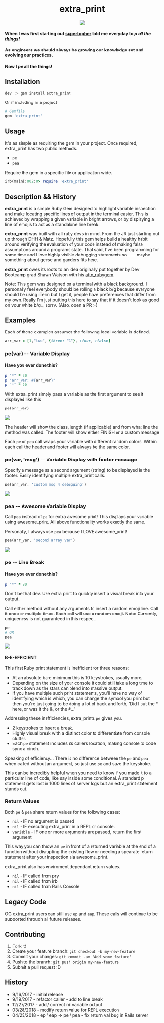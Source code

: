 <h1 align='center'>extra_print</h1>
<p align='center'><img src="https://media1.tenor.com/images/471df38770cdafe174b361fb0dce362d/tenor.gif" /></p>

#### When I was first starting out [supertopher](https://www.github.com/supertopher) told me everyday to *p all the things!*

#### As engineers we should always be growing our knowledge set and evolving our practices.

#### Now I *pe* all the things!

## Installation

```bash
dev :> gem install extra_print
```

Or if including in a project

```ruby
# Gemfile
gem 'extra_print'
```

## Usage

It's as simple as requiring the gem in your project. Once required, extra_print has two public methods.

- ```pe```
- ```pea```

Require the gem in a specific file or application wide.

```ruby
irb(main):002:0> require 'extra_print'
```

## Description && History

__extra_print__ is a simple Ruby Gem designed to highlight variable inspection and make locating specific lines of output in the terminal easier. This is achieved by wrapping a given variable in bright arrows, or by displaying a line of emojis to act as a standalone line break.

__extra_print__ was built with all ruby devs in mind. From the JR just starting out up through DHH & Matz. Hopefully this gem helps build a healthy habit around verifying the evaluation of your code instead of making false assumptions around a programs state. That said, I've been programming for some time and I love highly visible debugging statements so....... maybe something about geese and ganders fits here.

__extra_print__ owes its roots to an idea originally put together by Dev Bootcamp grad Shawn Watson with his [attn_rubygem](https://github.com/its-swats/attn_rubygem).

Note: This gem was designed on a terminal with a black background. I personally feel everybody should be rolling a black b/g because everyone should be using iTerm but I get it, people have preferences that differ from my own. Really I'm just putting this here to say that if it doesn't look as good on your white b/g,,, sorry. (Also, open a PR :-)

## Examples

Each of these examples assumes the following local variable is defined.
```ruby
arr_var = [1,"two", {three: "3"}, :four, :false]
```

### pe(var) -- Variable Display

#### Have you ever done this?

```ruby
p "*" * 30
p "arr_var: #{arr_var}"
p "*" * 30
```

With extra_print simply pass a variable as the first argument to see it displayed like this

```ruby
pe(arr_var)
```

<img src="https://www.dropbox.com/s/304tsssjyqb7y5c/ep.png?raw=1" />

The header will show the class, length (if applicable) and from what line the method was called.
The footer will show either FINISH or a custom message

Each ```pe``` or ```pea``` call wraps your variable with different random colors. Within each call the header and footer will always be the same color.

### pe(var, 'msg') -- Variable Display with footer message

Specify a message as a second argument (string) to be displayed in the footer. Easily identifying multiple extra_print calls.

```ruby
pe(arr_var, 'custom msg 4 debugging')
```

<img src="https://www.dropbox.com/s/jdea6amjrb2kq4q/pe_with_msg.png?raw=1" />

### pea -- Awesome Variable Display

Call ```pea``` instead of ```pe``` for extra awesome print! This displays your variable using awesome_print. All above functionality works exactly the same.

Personally, I always use ```pea``` because I LOVE awesome_print!

```ruby
pea(arr_var, 'second array var')
```

<img src="https://www.dropbox.com/s/uv041yv2timjrnt/eap_with_msg.png?raw=1" />

### pe -- Line Break

#### Have you ever done this?

```ruby
p "*" * 80
```

Don't be that dev. Use extra print to quickly insert a visual break into your output.

Call either method without any arguments to insert a random emoji line. Call it once or multiple times. Each call will use a random emoji. Note: Currently, uniqueness is not  guaranteed in this respect.

```ruby
pe
# OR
pea
```

<img src="https://www.dropbox.com/s/355n4xmezra9wt1/line_break.png?raw=1" />

#### B-E-EFFICIENT

This first Ruby print statement is inefficient for three reasons:

- At an absolute bare minimum this is 10 keystrokes, usually more.
- Depending on the size of your console it could still take a long time to track down as the stars can blend into massive output.
- If you have multiple such print statements, you'll have no way of identifying which is which, you can change the symbol you print but then you're just going to be doing a lot of back and forth, 'Did I put the * here, or was it the &, or the #...'


Addressing these inefficiencies, extra_prints ```pe``` gives you.

- 2 keystrokes to insert a break.
- Highly visual break with a distinct color to differentiate from console clutter.
- Each ```pe``` statement includes its callers location, making console to code sync a cinch.

Speaking of efficiency... There is no difference between the ```pe``` and ```pea``` when called without an argument, so just use ```pe``` and save the keystroke.

This can be incredibly helpful when you need to know if you made it to a particular line of code, like say inside some conditional. A standard p statement gets lost in 1000 lines of server logs but an extra_print statement stands out.

### Return Values

Both ```pe``` & ```pea``` share return values for the following cases:

- ```nil``` - IF no argument is passed
- ```nil``` - IF executing extra_print in a REPL or console.
- ```variable``` - IF one or more arguments are passed, return the first argument

This way you can throw an ```pe``` in front of a returned variable at the end of a function without disrupting the existing flow or needing a spearate return statement after your inspection ala awesome_print.

extra_print also has enviroment dependant return values.

- ```nil``` - IF called from pry
- ```nil``` - IF called from irb
- ```nil``` - IF called from Rails Console

## Legacy Code
OG extra_print users can still use ```ep``` and ```eap```. These calls will continue to be supported through all future releases.

## Contributing

1. Fork it!
2. Create your feature branch: `git checkout -b my-new-feature`
3. Commit your changes: `git commit -am 'Add some feature'`
4. Push to the branch: `git push origin my-new-feature`
5. Submit a pull request :D

## History

* 9/16/2017 - initial release
* 9/19/2017 - refactor caller - add to line break
* 12/27/2017 - add / correct nil variable output
* 03/28/2018 - modify return value for REPL execution
* 04/25/2018 - ep / eap => pe / pea - fix return val bug in Rails server
